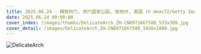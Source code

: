 ```yaml
---
title: 2025.06.24 - 精致拱门, 拱门国家公园, 犹他州, 美国 (© mmac72/Getty Images)
date: 2025.06.24 00:00:00
cover_index: /images/thumbs/DelicateArch_ZH-CN8971667580_533x300.jpg
cover_detail: /images/DelicateArch_ZH-CN8971667580_1920x1080.jpg
---
```


![DelicateArch](/images/DelicateArch_ZH-CN8971667580_1920x1080.jpg)
